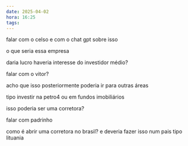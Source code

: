 ```yaml
---
date: 2025-04-02
hora: 16:25
tags:
---
```





falar com o celso e com o chat gpt sobre isso 

o que seria essa empresa

daria lucro 
haveria interesse do investidor médio?

falar com o vitor?

acho que isso posteriormente poderia ir para outras áreas

tipo investir na petro4 ou em fundos imobiliários

isso poderia ser uma corretora?

falar com padrinho

como é abrir uma corretora no brasil?
e deveria fazer isso num pais tipo lituania